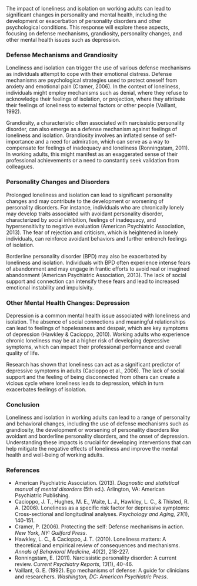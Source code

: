 The impact of loneliness and isolation on working adults can lead to significant changes in personality and mental health, including the development or exacerbation of personality disorders and other psychological conditions. This response will explore these aspects, focusing on defense mechanisms, grandiosity, personality changes, and other mental health issues such as depression.

### Defense Mechanisms and Grandiosity

Loneliness and isolation can trigger the use of various defense mechanisms as individuals attempt to cope with their emotional distress. Defense mechanisms are psychological strategies used to protect oneself from anxiety and emotional pain (Cramer, 2006). In the context of loneliness, individuals might employ mechanisms such as denial, where they refuse to acknowledge their feelings of isolation, or projection, where they attribute their feelings of loneliness to external factors or other people (Vaillant, 1992).

Grandiosity, a characteristic often associated with narcissistic personality disorder, can also emerge as a defense mechanism against feelings of loneliness and isolation. Grandiosity involves an inflated sense of self-importance and a need for admiration, which can serve as a way to compensate for feelings of inadequacy and loneliness (Ronningstam, 2011). In working adults, this might manifest as an exaggerated sense of their professional achievements or a need to constantly seek validation from colleagues.

### Personality Changes and Disorders

Prolonged loneliness and isolation can lead to significant personality changes and may contribute to the development or worsening of personality disorders. For instance, individuals who are chronically lonely may develop traits associated with avoidant personality disorder, characterized by social inhibition, feelings of inadequacy, and hypersensitivity to negative evaluation (American Psychiatric Association, 2013). The fear of rejection and criticism, which is heightened in lonely individuals, can reinforce avoidant behaviors and further entrench feelings of isolation.

Borderline personality disorder (BPD) may also be exacerbated by loneliness and isolation. Individuals with BPD often experience intense fears of abandonment and may engage in frantic efforts to avoid real or imagined abandonment (American Psychiatric Association, 2013). The lack of social support and connection can intensify these fears and lead to increased emotional instability and impulsivity.

### Other Mental Health Changes: Depression

Depression is a common mental health issue associated with loneliness and isolation. The absence of social connections and meaningful relationships can lead to feelings of hopelessness and despair, which are key symptoms of depression (Hawkley & Cacioppo, 2010). Working adults who experience chronic loneliness may be at a higher risk of developing depressive symptoms, which can impact their professional performance and overall quality of life.

Research has shown that loneliness can act as a significant predictor of depressive symptoms in adults (Cacioppo et al., 2006). The lack of social support and the feeling of being disconnected from others can create a vicious cycle where loneliness leads to depression, which in turn exacerbates feelings of isolation.

### Conclusion

Loneliness and isolation in working adults can lead to a range of personality and behavioral changes, including the use of defense mechanisms such as grandiosity, the development or worsening of personality disorders like avoidant and borderline personality disorders, and the onset of depression. Understanding these impacts is crucial for developing interventions that can help mitigate the negative effects of loneliness and improve the mental health and well-being of working adults.

### References

- American Psychiatric Association. (2013). *Diagnostic and statistical manual of mental disorders* (5th ed.). Arlington, VA: American Psychiatric Publishing.
- Cacioppo, J. T., Hughes, M. E., Waite, L. J., Hawkley, L. C., & Thisted, R. A. (2006). Loneliness as a specific risk factor for depressive symptoms: Cross-sectional and longitudinal analyses. *Psychology and Aging, 21*(1), 140-151.
- Cramer, P. (2006). Protecting the self: Defense mechanisms in action. *New York, NY: Guilford Press*.
- Hawkley, L. C., & Cacioppo, J. T. (2010). Loneliness matters: A theoretical and empirical review of consequences and mechanisms. *Annals of Behavioral Medicine, 40*(2), 218-227.
- Ronningstam, E. (2011). Narcissistic personality disorder: A current review. *Current Psychiatry Reports, 13*(1), 40-46.
- Vaillant, G. E. (1992). Ego mechanisms of defense: A guide for clinicians and researchers. *Washington, DC: American Psychiatric Press*.